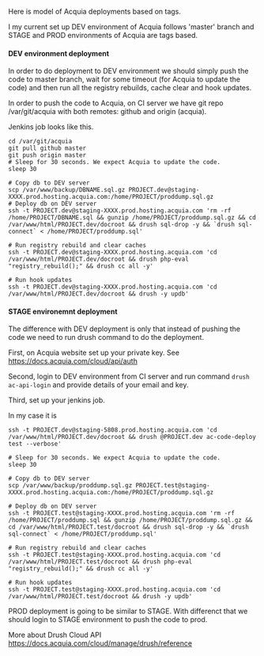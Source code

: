 Here is model of Acquia deployments based on tags.

I my current set up DEV environment of Acquia follows 'master' branch and STAGE and PROD environments of Acquia are tags based.

#### DEV environment deployment

In order to do deployment to DEV environment we should simply push the code to master branch, wait for some timeout (for Acquia to update the code) and then run all the registry rebuilds, cache clear and hook updates.

In order to push the code to Acquia, on CI server we have git repo /var/git/acquia with both remotes: github and origin (acquia).

Jenkins job looks like this.

```
cd /var/git/acquia
git pull github master
git push origin master 
# Sleep for 30 seconds. We expect Acquia to update the code.
sleep 30

# Copy db to DEV server
scp /var/www/backup/DBNAME.sql.gz PROJECT.dev@staging-XXXX.prod.hosting.acquia.com:/home/PROJECT/proddump.sql.gz
# Deploy db on DEV server
ssh -t PROJECT.dev@staging-XXXX.prod.hosting.acquia.com 'rm -rf /home/PROJECT/DBNAME.sql && gunzip /home/PROJECT/proddump.sql.gz && cd /var/www/html/PROJECT.dev/docroot && drush sql-drop -y && `drush sql-connect` < /home/PROJECT/proddump.sql'

# Run registry rebuild and clear caches
ssh -t PROJECT.dev@staging-XXXX.prod.hosting.acquia.com 'cd /var/www/html/PROJECT.dev/docroot && drush php-eval "registry_rebuild();" && drush cc all -y'

# Run hook updates
ssh -t PROJECT.dev@staging-XXXX.prod.hosting.acquia.com 'cd /var/www/html/PROJECT.dev/docroot && drush -y updb'
```

#### STAGE environemnt deployment

The difference with DEV deployment is only that instead of pushing the code we need to run drush command to do the deployment.

First, on Acquia website set up your private key. See https://docs.acquia.com/cloud/api/auth

Second, login to DEV environment from CI server and run command ```drush ac-api-login``` and provide details of your email and key.

Third, set up your jenkins job.

In my case it is
```
ssh -t PROJECT.dev@staging-5808.prod.hosting.acquia.com 'cd /var/www/html/PROJECT.dev/docroot && drush @PROJECT.dev ac-code-deploy test --verbose'

# Sleep for 30 seconds. We expect Acquia to update the code.
sleep 30

# Copy db to DEV server
scp /var/www/backup/proddump.sql.gz PROJECT.test@staging-XXXX.prod.hosting.acquia.com:/home/PROJECT/proddump.sql.gz

# Deploy db on DEV server
ssh -t PROJECT.test@staging-XXXX.prod.hosting.acquia.com 'rm -rf /home/PROJECT/proddump.sql && gunzip /home/PROJECT/proddump.sql.gz && cd /var/www/html/PROJECT.test/docroot && drush sql-drop -y && `drush sql-connect` < /home/PROJECT/proddump.sql'

# Run registry rebuild and clear caches
ssh -t PROJECT.test@staging-XXXX.prod.hosting.acquia.com 'cd /var/www/html/PROJECT.test/docroot && drush php-eval "registry_rebuild();" && drush cc all -y'

# Run hook updates
ssh -t PROJECT.test@staging-XXXX.prod.hosting.acquia.com 'cd /var/www/html/PROJECT.test/docroot && drush -y updb'

```

PROD deployment is going to be similar to STAGE. With differenct that we should login to STAGE environment to push the code to prod.

More about Drush Cloud API https://docs.acquia.com/cloud/manage/drush/reference
